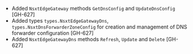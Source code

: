 * Added `NsxtEdgeGateway` methods `GetDnsConfig` and `UpdateDnsConfig` [GH-627]
* Added types `types.NsxtEdgeGatewayDns`, `types.NsxtDnsForwarderZoneConfig`
  for creation and management of DNS forwarder configuration [GH-627]
* Added `NsxtEdgeGatewayDns` methods `Refresh`, `Update` and `Delete` [GH-627]
